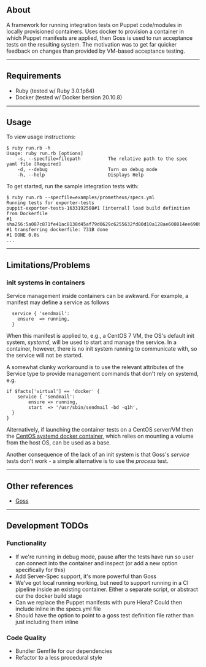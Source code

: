 ## About

A framework for running integration tests on Puppet code/modules in locally provisioned containers. Uses docker to provision a container in which Puppet manifests are applied, then Goss is used to run acceptance tests on the resulting system. The motivation was to get far quicker feedback on changes than provided by VM-based acceptance testing.

---

## Requirements

- Ruby (tested w/ Ruby 3.0.1p64)
- Docker (tested w/ Docker bersion 20.10.8)

---

## Usage
To view usage instructions:
```
$ ruby run.rb -h
Usage: ruby run.rb [options]
    -s, --specfile=filepath          The relative path to the spec yaml file [Required]
    -d, --debug                      Turn on debug mode
    -h, --help                       Displays Help
```
To get started, run the sample integration tests with:
```
$ ruby run.rb --specfile=examples/prometheus/specs.yml
Running tests for exporter-tests
puppit-exporter-tests-1633192508#1 [internal] load build definition from Dockerfile
#1 sha256:5a087c871fe41ac8138d45af79d0629c6255632fd80d10a128ae608814ee690b
#1 transferring dockerfile: 731B done
#1 DONE 0.0s
...
```

---

## Limitations/Problems
### init systems in containers
Service management inside containers can be awkward. For example, a manifest may define a service as follows
```puppet
  service { 'sendmail':
    ensure  => running,
  }
```
When this manifest is applied to, e.g., a CentOS 7 VM, the OS's default init system, *systemd*, will be used to start and manage the service. In a container, however, there is no init system running to communicate with, so the service will not be started.

A somewhat clunky workaround is to use the relevant attributes of the Service type to provide management commands that don't rely on systemd, e.g.
```puppet
if $facts['virtual'] == 'docker' {
    service { 'sendmail':
        ensure => running,
        start  => '/usr/sbin/sendmail -bd -q1h',
  }
}
```
Alternatively, if launching the container tests on a CentOS server/VM then the [CentOS systemd docker container](https://hub.docker.com/r/centos/systemd), which relies on mounting a volume from the host OS, can be used as a base.

Another consequence of the lack of an init system is that Goss's *service* tests don't work - a simple alternative is to use the *process* test.

---

## Other references
- [Goss](https://github.com/aelsabbahy/goss)

---

## Development TODOs
### Functionality
- If we're running in debug mode, pause after the tests have run so user can connect into the container and inspect (or add a new option specifically for this)
- Add Server-Spec support, it's more powerful than Goss
- We've got local running working, but need to support running in a CI pipeline inside an existing container. Either a separate script, or abstract our the docker build stage
- Can we replace the Puppet manifests with pure Hiera? Could then include inline in the specs.yml file
- Should have the option to point to a goss test definition file rather than just including them inline
### Code Quality
- Bundler Gemfile for our dependencies
- Refactor to a less procedural style